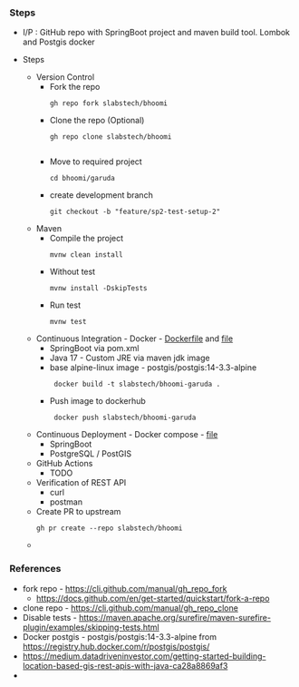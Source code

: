 ### Steps


* I/P : GitHub repo with SpringBoot project and maven build tool. Lombok and Postgis docker

* Steps
    * Version Control
        * Fork the repo
          ````
          gh repo fork slabstech/bhoomi    
          ````
        * Clone the repo (Optional)
          ````
          gh repo clone slabstech/bhoomi
    
          ```` 
        * Move to required project
          ````
          cd bhoomi/garuda
          ````
        * create development branch
          ```` 
          git checkout -b "feature/sp2-test-setup-2"
          ````       
    * Maven
        * Compile the project
          ````
          mvnw clean install
          ```` 
        * Without test
          ````
          mvnw install -DskipTests 
          ````
        * Run test
          ````
          mvnw test 
          ```` 
    * Continuous Integration - Docker - [Dockerfile](https://github.com/sachinsshetty/bhoomi/blob/main/garuda/Dockerfile) and [file](https://github.com/slabstech/docker/blob/master/dockerfiles/server/postgis/Dockerfile)
        * SpringBoot via pom.xml
        * Java 17 - Custom JRE via maven jdk image
        * base alpine-linux image - postgis/postgis:14-3.3-alpine
          ````
           docker build -t slabstech/bhoomi-garuda .
          ````
        * Push image to dockerhub
          ````
           docker push slabstech/bhoomi-garuda
          ````
    * Continuous Deployment - Docker compose - [file](https://github.com/slabstech/docker/blob/master/docker_compose_files/docker-compose-springboot-postgis.yml)
        * SpringBoot
        * PostgreSQL / PostGIS
    * GitHub Actions
        * TODO
    * Verification of REST API
        * curl
        * postman
    * Create PR to upstream
      ````
      gh pr create --repo slabstech/bhoomi
      ````
    *

### References
* fork repo - https://cli.github.com/manual/gh_repo_fork
    * https://docs.github.com/en/get-started/quickstart/fork-a-repo
* clone repo - https://cli.github.com/manual/gh_repo_clone
* Disable tests - https://maven.apache.org/surefire/maven-surefire-plugin/examples/skipping-tests.html
* Docker postgis -  postgis/postgis:14-3.3-alpine  from https://registry.hub.docker.com/r/postgis/postgis/
* https://medium.datadriveninvestor.com/getting-started-building-location-based-gis-rest-apis-with-java-ca28a8869af3
* 
